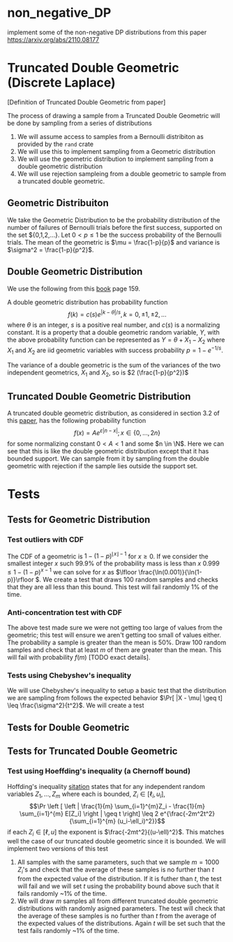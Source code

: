 # non_negative_DP
implement some of the non-negative DP distributions from this paper https://arxiv.org/abs/2110.08177

# Truncated Double Geometric (Discrete Laplace)
[Definition of Truncated Double Geometric from paper]

The process of drawing a sample from a Truncated Double Geometric will be done by sampling from a series of distributions
1. We will assume access to samples from a Bernoulli distribiton as provided by the `rand` crate
2. We will use this to implement sampling from a Geometric distribution
3. We will use the geometric distribution to implement sampling from a double geometric distribution
4. We will use rejection sampleing from a double geometric to sample from a truncated double geometric.

## Geometric Distribuiton
We take the Geometric Distribution to be the probability distribution of the number of failures of Bernoulli trials before the first success, supported on the set $\{0,1,2,...\}.  Let $0 < p \leq 1$ be the success probability of the Bernoulli trials.  The mean of the geometric is $\mu = \frac{1-p}{p}$ and variance is $\sigma^2 = \frac{1-p}{p^2}$.

## Double Geometric Distribution
We use the following from this [book](https://www.researchgate.net/publication/258697410_The_Laplace_Distribution_and_Generalizations) page 159.

A double geometric distribution has probability function
$$f(k)=c(s)e^{|k-\theta|/s},k=0,\pm 1, \pm 2,...$$
where $\theta$ is an integer, $s$ is a positive real number, and $c(s)$ is a normalizing constant.  It is a property that a double geometric random variable, $Y$, with the above probability function can be represented as
$Y=\theta + X_1 - X_2$
where $X_1$ and $X_2$ are iid geometric variables with success probability $p = 1 - e^{-1/s}$.


The variance of a double geometric is the sum of the variances of the two independent geometrics, $X_1$ and $X_2$, so is $2 (\frac{1-p}{p^2})$

## Truncated Double Geometric Distribution
A truncated double geometric distribution, as considered in section 3.2 of this [paper](https://arxiv.org/pdf/2110.08177.pdf), has the following probability function
$$f(x) = A e^{\varepsilon |n-x|}; x\in \{0,...,2n\}$$
for some normalizing constant $0< A< 1$ and some $n \in \N$.  Here we can see that this is like the double geometric distribution except that it has bounded support. We can sample from it by sampling from the double geometric with rejection if the sample lies outside the support set.

# Tests

## Tests for Geometric Distribution
### Test outliers with CDF
The CDF of a geometric is $1-(1-p)^{\lfloor x \rfloor -1}$ for $x\geq 0$. If we consider the smallest integer $x$ such 99.9% of the probability mass is less than $x$ $0.999 \leq 1-(1-p)^{ x -1}$ we can solve for $x$ as $\lfloor \frac{\ln(0.001)}{\ln(1-p)}\rfloor $.  We create a test that draws 100 random samples and checks that they are all less than this bound.  This test will fail randomly 1% of the time.

### Anti-concentration test with CDF
The above test made sure we were not getting too large of values from the geometric; this test will ensure we aren't getting too small of values either.  The probability a sample is greater than the mean is 50%. Draw 100 random samples and check that at least $m$ of them are greater than the mean. This will fail with probability $f(m)$ [TODO exact details].


### Tests using Chebyshev's inequality
We will use Chebyshev's inequality to setup a basic test that the distribution we are sampling from follows the expected behavior $\Pr[ |X - \mu| \geq t] \leq \frac{\sigma^2}{t^2}$.  We will create a test

## Tests for Double Geometric

## Tests for Truncated Double Geometric
### Test using Hoeffding's inequality (a Chernoff bound)
Hoffding's inequality [sitation]() states that for any independent random variables $Z_1, ..., Z_m$ where each is bounded, $Z_i \in [\ell_i, u_i]$,
$$\Pr \left [ \left | \frac{1}{m} \sum_{i=1}^{m}Z_i - \frac{1}{m} \sum_{i=1}^{m} E[Z_i] \right | \geq t  \right] \leq 2 e^{\frac{-2m^2t^2}{\sum_{i=1}^{m} (u_i-\ell_i)^2}}$$
if each $Z_i \in [\ell , u]$ the exponent is $\frac{-2mt^2}{(u-\ell)^2}$.  This matches well the case of our truncated double geometric since it is bounded. We will implement two versions of this test
1. All samples with the same parameters, such that we sample $m=1000$ $Z_i$'s and check that the average of these samples is no further than $t$ from the expected value of the distribution.  If it is futher than $t$, the test will fail and we will set $t$ using the probability bound above such that it fails randomly ~1% of the time.
2. We will draw $m$ samples all from different truncated double geometric distributions with randomly asigned parameters. The test will check that the average of these samples is no further than $t$ from the average of the expected values of the distributions.  Again $t$ will be set such that the test fails randomly ~1% of the time.
